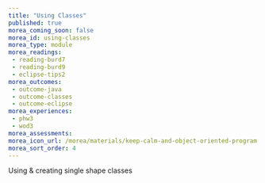```yaml
---
title: "Using Classes"
published: true
morea_coming_soon: false
morea_id: using-classes
morea_type: module
morea_readings:
 - reading-burd7
 - reading-burd9
 - eclipse-tips2
morea_outcomes:
 - outcome-java
 - outcome-classes
 - outcome-eclipse
morea_experiences:
 - phw3
 - wod3
morea_assessments:
morea_icon_url: /morea/materials/keep-calm-and-object-oriented-program.png
morea_sort_order: 4
---
```



Using & creating single shape classes